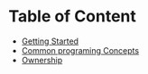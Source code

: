 # Table of Content

- [Getting Started](./00-getting-started/index.md)
- [Common programing Concepts](./01-common-programing-concepts/index.md)
- [Ownership](./02-ownership/index.md)


